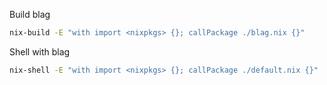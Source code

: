 Build blag

```bash
nix-build -E "with import <nixpkgs> {}; callPackage ./blag.nix {}"
```

Shell with blag

```bash
nix-shell -E "with import <nixpkgs> {}; callPackage ./default.nix {}"
```

